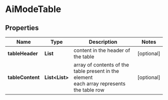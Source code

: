 # AiModeTable


## Properties

| Name | Type | Description | Notes |
|------------ | ------------- | ------------- | -------------|
**tableHeader** | **List<String>** | content in the header of the table |[optional]|
**tableContent** | **List<List<String>>** | array of contents of the table present in the element<br>each array represents the table row |[optional]|